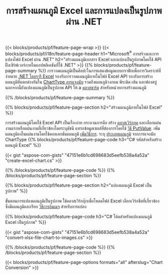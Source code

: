 ﻿---
title: การสร้างแผนภูมิ Excel และการแปลงเป็นรูปภาพผ่าน .NET
url: /th/net/chart/
description: C# ซอร์สโค้ดสำหรับวาดและแปลงแผนภูมิหรือไดอะแกรมใน Microsoft Excel โดยใช้ .NET Library 
---
{{< blocks/products/pf/feature-page-wrap >}}
{{< blocks/products/pf/i18n/feature-page-header h1="Microsoft<sup>&reg;</sup> การสร้างและการแปลงไฟล์ Excel ผ่าน .NET" h2="สร้างแผนภูมิเอกสาร Excel และแปลงเป็นรูปภาพโดยใช้ API ฝั่งเซิร์ฟเวอร์ภายในแอปพลิเคชันที่ใช้ .NET" >}}
{{% blocks/products/pf/feature-page-summary %}}
การวาดแผนภูมิเป็นศิลปะในการแสดงข้อมูลแบบกราฟิกเพื่อการวิเคราะห์ที่ง่ายดาย [.NET ไลบรารี Excel](/cells/net/) รองรับการวาดแผนภูมิภายในไฟล์ Excel API รองรับการสร้างแผนภูมิที่แตกต่างกันใน [ChartType การแจงนับ](https://reference.aspose.com/cells/net/aspose.cells.charts/charttype) รวมถึงแผนภูมิวงกลม พีระมิด เส้น และฟองสบู่ นอกจากนี้ยังแปลงแผนภูมิเป็นรูปภาพ API ให้ a [คลาสชาร์ต](https://reference.aspose.com/cells/net/aspose.cells.charts) สำหรับหน่วยการสร้างแผนภูมิ

{{% /blocks/products/pf/feature-page-summary %}}

{{% blocks/products/pf/feature-page-section h2="สร้างแผนภูมิภายในไฟล์ Excel" %}}

การสร้างแผนภูมิโดยใช้ Excel API เป็นเรื่องง่าย กระบวนการคือ สร้าง [คลาสเวิร์กบุค](https://reference.aspose.com/cells/net/aspose.cells/workbook) และเลือกแผ่นงานแรกหรือแผ่นงานที่เกี่ยวข้องโดยระบุดัชนี แทรกข้อมูลเซลล์ที่ต้องการโดยใช้ [วิธี PutValue](https://reference.aspose.com/cells/net/aspose.cells/cell/methods/putvalue/index). เพิ่มแผนภูมิลงในแผ่นงานโดยใช้คอลเลกชันแผนภูมิ [เพิ่มวิธีการ](https://reference.aspose.com/cells/net/aspose.cells.charts/chartcollection/methods/add). ระบุ [ประเภทแผนภูมิ](https://reference.aspose.com/cells/net/aspose.cells.charts/charttype) จากการแจงนับ ChartType
{{% blocks/products/pf/feature-page-code h3="C# รหัสสำหรับสร้างแผนภูมิ Excel" %}}

{{< gist "aspose-com-gists" "47151e6b1cd698683d5eefb538a4a52a" "create-excel-chart.cs" >}}

{{% /blocks/products/pf/feature-page-code %}}
{{% /blocks/products/pf/feature-page-section %}}


{{% blocks/products/pf/feature-page-section h2="แปลงแผนภูมิ Excel เป็นรูปภาพ" %}}

ขั้นตอนการแปลงแผนภูมิเป็นรูปภาพ ใช้คลาสเวิร์กบุ๊กเพื่อโหลดไฟล์ Excel เลือกเวิร์กชีตที่เกี่ยวข้องซึ่งมีแผนภูมิและเรียก [วิธีการอิมเมจ](https://reference.aspose.com/cells/net/aspose.cells.charts.chart/toimage/methods/7) สำหรับการแปลง

{{% blocks/products/pf/feature-page-code h3="C# โค้ดสำหรับแปลงแผนภูมิ Excel เป็นรูปภาพ" %}}

{{< gist "aspose-com-gists" "47151e6b1cd698683d5eefb538a4a52a" "convert-xlsx-file-chart-to-images.cs" >}}

{{% /blocks/products/pf/feature-page-code %}}
{{% /blocks/products/pf/feature-page-section %}}

{{< blocks/products/pf/feature-page-options formats="all" afterslug="Chart Conversion" >}}